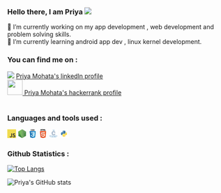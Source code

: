 ### Hello there, I am Priya <img src="https://raw.githubusercontent.com/MartinHeinz/MartinHeinz/master/wave.gif" width="30px">

🔭 I’m currently working on my app development , web development and problem solving skills. <br>
🌱 I’m currently learning android app dev , linux kernel development.
 ### You can find me on :
<img src="https://neilpatel.com/wp-content/uploads/2017/05/LinkedIn.jpg" width="35px"> <a href="https://www.linkedin.com/in/priya-mohata-a02170196">  Priya Mohata's linkedln profile</a><br>
<img src="https://upload.wikimedia.org/wikipedia/commons/4/40/HackerRank_Icon-1000px.png" height="35px" width="35px"><a href="https://www.hackerrank.com/mohatapriya">  Priya Mohata's hackerrank profile</a><br>
<br>
### Languages and tools used :<br>
<code><img height="20" src="https://raw.githubusercontent.com/github/explore/80688e429a7d4ef2fca1e82350fe8e3517d3494d/topics/javascript/javascript.png"></code>
<code><img height="20" src="https://raw.githubusercontent.com/github/explore/80688e429a7d4ef2fca1e82350fe8e3517d3494d/topics/nodejs/nodejs.png"></code>
<code><img height="20" src="https://raw.githubusercontent.com/github/explore/80688e429a7d4ef2fca1e82350fe8e3517d3494d/topics/css/css.png"></code>
<code><img height="20" src="https://raw.githubusercontent.com/github/explore/80688e429a7d4ef2fca1e82350fe8e3517d3494d/topics/html/html.png"></code>
<code><img height="20" src="https://raw.githubusercontent.com/github/explore/80688e429a7d4ef2fca1e82350fe8e3517d3494d/topics/c/c.png"></code>
<code><img height="20" src="https://raw.githubusercontent.com/github/explore/80688e429a7d4ef2fca1e82350fe8e3517d3494d/topics/python/python.png"></code>
<br>
### Github Statistics :
[![Top Langs](https://github-readme-stats.vercel.app/api/top-langs/?username=Priya2410&layout=compact&show_icons=true&theme=radical)](https://github.com/Priya2410/github-readme-stats)

  ![Priya's GitHub stats](https://github-readme-stats.vercel.app/api?username=Priya2410&show_icons=true&theme=radical)
<!--
**Priya2410/Priya2410** is a ✨ _special_ ✨ repository because its `README.md` (this file) appears on your GitHub profile.

Here are some ideas to get you started:

- 🔭 I’m currently working on my app development , web development and problem solving skills.
- 📫 How to reach me: 
<link href="
- 😄 Pronouns: ...
- ⚡ Fun fact: ...
-->
